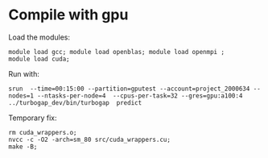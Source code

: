 # Compile with gpu
Load the modules:


``` 
module load gcc; module load openblas; module load openmpi ; 
module load cuda; 
```  
Run with:

``` 
srun  --time=00:15:00 --partition=gputest --account=project_2000634 --nodes=1 --ntasks-per-node=4  --cpus-per-task=32 --gres=gpu:a100:4 ../turbogap_dev/bin/turbogap  predict
``` 


Temporary fix:
```
rm cuda_wrappers.o;
nvcc -c -O2 -arch=sm_80 src/cuda_wrappers.cu; 
make -B;
```

